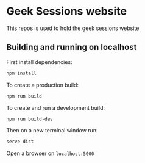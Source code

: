 # Geek Sessions website

This repos is used to hold the geek sessions website

## Building and running on localhost

First install dependencies:

```sh
npm install
```

To create a production build:

```sh
npm run build
```

To create and run a development build:

```sh
npm run build-dev
```

Then on a new terminal window run:

```sh
serve dist
```

Open a browser on `localhost:5000`